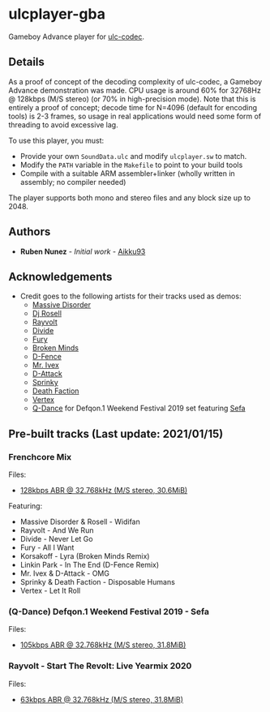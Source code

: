 # ulcplayer-gba
Gameboy Advance player for [ulc-codec](https://github.com/Aikku93/ulc-codec).

## Details

As a proof of concept of the decoding complexity of ulc-codec, a Gameboy Advance demonstration was made. CPU usage is around 60% for 32768Hz @ 128kbps (M/S stereo) (or 70% in high-precision mode). Note that this is entirely a proof of concept; decode time for N=4096 (default for encoding tools) is 2-3 frames, so usage in real applications would need some form of threading to avoid excessive lag.

To use this player, you must:
* Provide your own ```SoundData.ulc``` and modify ```ulcplayer.sw``` to match.
* Modify the ```PATH``` variable in the ```Makefile``` to point to your build tools
* Compile with a suitable ARM assembler+linker (wholly written in assembly; no compiler needed)

The player supports both mono and stereo files and any block size up to 2048.

## Authors
* **Ruben Nunez** - *Initial work* - [Aikku93](https://github.com/Aikku93)

## Acknowledgements
* Credit goes to the following artists for their tracks used as demos:
  * [Massive Disorder](https://music.youtube.com/channel/UCh0Wpik492k20CGDdO-oMxw)
  * [Dj Rosell](https://music.youtube.com/channel/UCYtG8dK4NRvaO5qzJbD1_cg)
  * [Rayvolt](https://music.youtube.com/channel/UCUCZojA3_kduHSK_-bmYSAA)
  * [Divide](https://music.youtube.com/channel/UC9hoh7Hnqj2dfoZS-nTriHA)
  * [Fury](https://music.youtube.com/channel/UC_S8_99gWKSex7VnolJSRoQ)
  * [Broken Minds](https://music.youtube.com/channel/UCAGgywXWpRmXFP5bCSWr2Wg)
  * [D-Fence](https://music.youtube.com/channel/UCYWaI0YFInBINNgeKUeUgLg)
  * [Mr. Ivex](https://music.youtube.com/channel/UCsrWJSnK1ZryH-92x00a4uA)
  * [D-Attack](https://music.youtube.com/channel/UCX3df7M01uW8ET0554TdQeg)
  * [Sprinky](https://music.youtube.com/channel/UCYyRu41eHt787jvvgROnY9g)
  * [Death Faction](https://www.hardtunes.com/artists/death-faction)
  * [Vertex](https://music.youtube.com/channel/UCtRTO5SOpUJvfyZD43ZTxYQ)
  * [Q-Dance](https://www.q-dance.com/) for Defqon.1 Weekend Festival 2019 set featuring [Sefa](https://djsefa.com/)

## Pre-built tracks (Last update: 2021/01/15)

### Frenchcore Mix

Files:
* [128kbps ABR @ 32.768kHz (M/S stereo, 30.6MiB)](https://www.mediafire.com/file/rjrdv9joq0558xq/file)

Featuring:
* Massive Disorder & Rosell - Widifan
* Rayvolt - And We Run
* Divide - Never Let Go
* Fury - All I Want
* Korsakoff - Lyra (Broken Minds Remix)
* Linkin Park - In The End (D-Fence Remix)
* Mr. Ivex & D-Attack - OMG
* Sprinky & Death Faction - Disposable Humans
* Vertex - Let It Roll

### (Q-Dance) Defqon.1 Weekend Festival 2019 - Sefa

Files:
* [105kbps ABR @ 32.768kHz (M/S stereo, 31.8MiB)](https://www.mediafire.com/file/ve1xtc6e11ge09h/file)

### Rayvolt - Start The Revolt: Live Yearmix 2020

Files:
* [63kbps ABR @ 32.768kHz (M/S stereo, 31.8MiB)](https://www.mediafire.com/file/khi0dtx0ifgo9ql/file)
